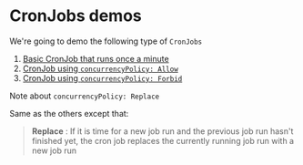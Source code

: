 # CronJobs demos

We're going to demo the following type of `CronJobs`

1. [Basic CronJob that runs once a minute](./1/README.md)
2. [CronJob using `concurrencyPolicy: Allow`](./2/README.md)
3. [CronJob using `concurrencyPolicy: Forbid`](./3/README.md)

Note about `concurrencyPolicy: Replace`

Same as the others except that:

> **Replace** : If it is time for a new job run and the previous job run
> hasn't finished yet, the cron job replaces the currently running job
> run with a new job run
